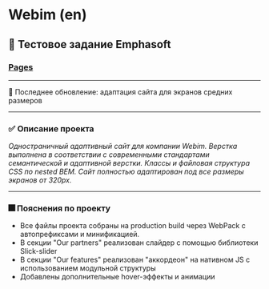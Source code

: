 #  Webim (en)

## :thinking: Тестовое задание Emphasoft

### [Pages]()

---

📲
Последнее обновление: адаптация сайта для экранов средних размеров

---

### ✅ Описание проекта

*Одностраничный адаптивный сайт для компании Webim. Верстка выполнена в соответствии с современными стандартами семантической и адаптивной верстки. Классы и файловая структура CSS по nested BEM. Сайт полностью адаптирован под все размеры экранов от 320px.*

---

### 🎆 Пояснения по проекту

* Все файлы проекта собраны на production build через WebPack c автопрефиксами и минификацией.
* В секции "Our partners" реализован  слайдер с помощью библиотеки Slick-slider
* В секции "Our features" реализован "аккордеон" на нативном JS c использованием модульной структуры
* Добавлены дополнительные hover-эффекты и анимации







